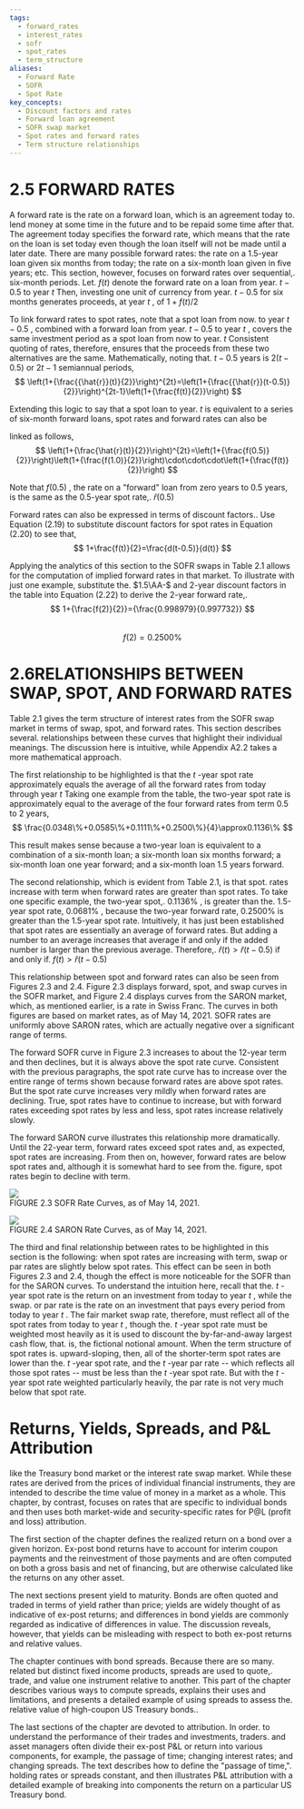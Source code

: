 ```yaml
---
tags:
  - forward_rates
  - interest_rates
  - sofr
  - spot_rates
  - term_structure
aliases:
  - Forward Rate
  - SOFR
  - Spot Rate
key_concepts:
  - Discount factors and rates
  - Forward loan agreement
  - SOFR swap market
  - Spot rates and forward rates
  - Term structure relationships
---
```


# 2.5 FORWARD RATES  

A forward rate is the rate on a forward loan, which is an agreement today to. lend money at some time in the future and to be repaid some time after that. The agreement today specifies the forward rate, which means that the rate on the loan is set today even though the loan itself will not be made until a later date. There are many possible forward rates: the rate on a 1.5-year loan given six months from today; the rate on a six-month loan given in five years; etc. This section, however, focuses on forward rates over sequential,. six-month periods. Let. $f(t)$ denote the forward rate on a loan from year. $t-0.5$ to year $t$ Then, investing one unit of currency from year. $t-0.5$ for six months generates proceeds, at year $t$ , of $1+f(t)/2$  

To link forward rates to spot rates, note that a spot loan from now. to year $t-0.5$ , combined with a forward loan from year. $t-0.5$ to year $t$ , covers the same investment period as a spot loan from now to year. $t$ Consistent quoting of rates, therefore, ensures that the proceeds from these two alternatives are the same. Mathematically, noting that. $t-0.5$ years is $2(t-0.5)$ or $2t-1$ semiannual periods,  
$$
\left(1+{\frac{{\hat{r}}(t)}{2}}\right)^{2t}=\left(1+{\frac{{\hat{r}}(t-0.5)}{2}}\right)^{2t-1}\left(1+{\frac{f(t)}{2}}\right)
$$  

Extending this logic to say that a spot loan to year. $t$ is equivalent to a series of six-month forward loans, spot rates and forward rates can also be  

linked as follows,  
$$
\left(1+{\frac{\hat{r}(t)}{2}}\right)^{2t}=\left(1+{\frac{f(0.5)}{2}}\right)\left(1+{\frac{f(1.0)}{2}}\right)\cdot\cdot\cdot\left(1+{\frac{f(t)}{2}}\right)
$$  

Note that $f(0.5)$ , the rate on a "forward" loan from zero years to 0.5 years, is the same as the 0.5-year spot rate,. $\hat{r}(0.5)$  

Forward rates can also be expressed in terms of discount factors.. Use Equation (2.19) to substitute discount factors for spot rates in Equation (2.20) to see that,  
$$
1+\frac{f(t)}{2}=\frac{d(t-0.5)}{d(t)}
$$  

Applying the analytics of this section to the SOFR swaps in Table 2.1 allows for the computation of implied forward rates in that market. To illustrate with just one example, substitute the. $1.5\AA-$ and 2-year discount factors in the table into Equation (2.22) to derive the 2-year forward rate,.  
$$
1+{\frac{f(2)}{2}}={\frac{0.998979}{0.997732}}
$$  
$$
f(2)=0.2500\%
$$  

# 2.6RELATIONSHIPS BETWEEN SWAP, SPOT, AND FORWARD RATES  

Table 2.1 gives the term structure of interest rates from the SOFR swap market in terms of swap, spot, and forward rates. This section describes several. relationships between these curves that highlight their individual meanings. The discussion here is intuitive, while Appendix A2.2 takes a more mathematical approach.  

The first relationship to be highlighted is that the $t$ -year spot rate approximately equals the average of all the forward rates from today through year $t$ Taking one example from the table, the two-year spot rate is approximately equal to the average of the four forward rates from term 0.5 to 2 years,  
$$
\frac{0.0348\%+0.0585\%+0.1111\%+0.2500\%}{4}\approx0.1136\%
$$  

This result makes sense because a two-year loan is equivalent to a combination of a six-month loan; a six-month loan six months forward; a six-month loan one year forward; and a six-month loan 1.5 years forward.  

The second relationship, which is evident from Table 2.1, is that spot. rates increase with term when forward rates are greater than spot rates. To take one specific example, the two-year spot,. $0.1136\%$ , is greater than the. 1.5-year spot rate, $0.0681\%$ , because the two-year forward rate, $0.2500\%$ is greater than the 1.5-year spot rate. Intuitively, it has just been established that spot rates are essentially an average of forward rates. But adding a number to an average increases that average if and only if the added number is larger than the previous average. Therefore,. $\hat{r}(t)>\hat{r}(t-0.5)$ if and only if. $f(t)>\hat{r}(t-0.5)$  

This relationship between spot and forward rates can also be seen from Figures 2.3 and 2.4. Figure 2.3 displays forward, spot, and swap curves in the SOFR market, and Figure 2.4 displays curves from the SARON market, which, as mentioned earlier, is a rate in Swiss Franc. The curves in both figures are based on market rates, as of May 14, 2021. SOFR rates are uniformly above SARON rates, which are actually negative over a significant range of terms.  

The forward SOFR curve in Figure 2.3 increases to about the 12-year term and then declines, but it is always above the spot rate curve. Consistent with the previous paragraphs, the spot rate curve has to increase over the entire range of terms shown because forward rates are above spot rates. But the spot rate curve increases very mildly when forward rates are declining. True, spot rates have to continue to increase, but with forward rates exceeding spot rates by less and less, spot rates increase relatively slowly.  

The forward SARON curve illustrates this relationship more dramatically. Until the 22-year term, forward rates exceed spot rates and, as expected, spot rates are increasing. From then on, however, forward rates are below spot rates and, although it is somewhat hard to see from the. figure, spot rates begin to decline with term.  

![](17cd6a34d21e1ce689ec41fa0d7968ea826f0dbcd7309af3310670ddfb86a325.jpg)  
FIGURE 2.3 SOFR Rate Curves, as of May 14, 2021.  

![](5016d8a32053b43fc6537fcccc603ce5a868b91d36a77e2134c232f7b3ccbdd8.jpg)  
FIGURE 2.4  SARON Rate Curves, as of May 14, 2021.  

The third and final relationship between rates to be highlighted in this section is the following: when spot rates are increasing with term, swap or par rates are slightly below spot rates. This effect can be seen in both Figures 2.3 and 2.4, though the effect is more noticeable for the SOFR than for the SARON curves. To understand the intuition here, recall that the. $t$ -year spot rate is the return on an investment from today to year $t$ , while the swap. or par rate is the rate on an investment that pays every period from today to year $t$ . The fair market swap rate, therefore, must reflect all of the spot rates from today to year $t$ , though the. $t$ -year spot rate must be weighted most heavily as it is used to discount the by-far-and-away largest cash flow, that. is, the fictional notional amount. When the term structure of spot rates is. upward-sloping, then, all of the shorter-term spot rates are lower than the. $t$ -year spot rate, and the $t$ -year par rate -- which reflects all those spot rates -- must be less than the $t$ -year spot rate. But with the $t$ -year spot rate weighted particularly heavily, the par rate is not very much below that spot rate.  

# Returns, Yields, Spreads, and P&L Attribution  

like the Treasury bond market or the interest rate swap market. While these rates are derived from the prices of individual financial instruments, they are intended to describe the time value of money in a market as a whole. This chapter, by contrast, focuses on rates that are specific to individual bonds and then uses both market-wide and security-specific rates for P@L (profit and loss) attribution.  

The first section of the chapter defines the realized return on a bond over a given horizon. Ex-post bond returns have to account for interim coupon payments and the reinvestment of those payments and are often computed on both a gross basis and net of financing, but are otherwise calculated like the returns on any other asset.  

The next sections present yield to maturity. Bonds are often quoted and traded in terms of yield rather than price; yields are widely thought of as indicative of ex-post returns; and differences in bond yields are commonly regarded as indicative of differences in value. The discussion reveals, however, that yields can be misleading with respect to both ex-post returns and relative values.  

The chapter continues with bond spreads. Because there are so many. related but distinct fixed income products, spreads are used to quote,. trade, and value one instrument relative to another. This part of the chapter describes various ways to compute spreads, explains their uses and limitations, and presents a detailed example of using spreads to assess the. relative value of high-coupon US Treasury bonds..  

The last sections of the chapter are devoted to attribution. In order. to understand the performance of their trades and investments, traders. and asset managers often divide their ex-post P&L or return into various components, for example, the passage of time; changing interest rates; and changing spreads. The text describes how to define the "passage of time,". holding rates or spreads constant, and then illustrates P&L attribution with a detailed example of breaking into components the return on a particular US Treasury bond.

